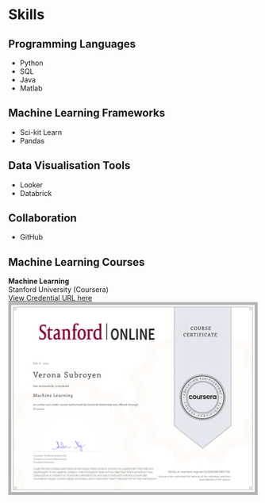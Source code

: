 # Skills

## Programming Languages
- Python
- SQL
- Java
- Matlab

## Machine Learning Frameworks
- Sci-kit Learn
- Pandas

## Data Visualisation Tools
- Looker
- Databrick

## Collaboration
- GitHub

## Machine Learning Courses
**Machine Learning** \
Stanford University (Coursera)\
[View Credential URL here](https://www.coursera.org/verify/QNXJN4YB5CTM)
\
![Machine Learning Certificate](https://raw.githubusercontent.com/TranquilCreator/machine-learning-portfolio/main/_includes/images/Machine_Learning_Stanford_Verona_Subroyen.png)
